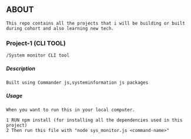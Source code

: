 ## ABOUT

```
This repo contains all the projects that i will be building or built during cohort and also learning new tech.

```

### Project-1 (CLI TOOL)

```
/System monitor CLI tool
```

##### Description

```
Built using Commander js,systeminformation js packages
```

##### Usage

```
When you want to run this in your local computer.

1 RUN npm install (for installing all the dependencies used in this project)
2 Then run this file with "node sys_monitor.js <command-name>"
```
